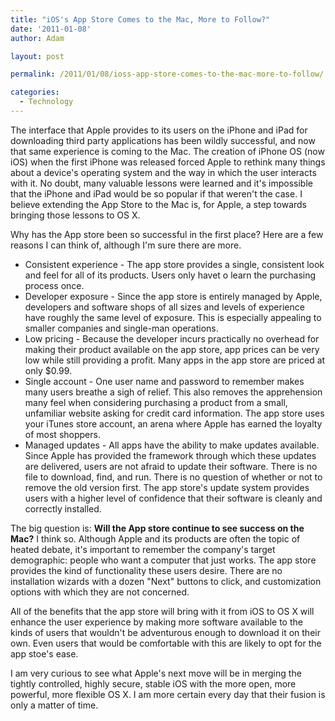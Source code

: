 ```yaml
---
title: "iOS's App Store Comes to the Mac, More to Follow?"
date: '2011-01-08'
author: Adam

layout: post

permalink: /2011/01/08/ioss-app-store-comes-to-the-mac-more-to-follow/

categories:
  - Technology
---
```

The interface that Apple provides to its users on the iPhone and iPad for
downloading third party applications has been wildly successful, and now that
same experience is coming to the Mac. The creation of iPhone OS (now iOS) when
the first iPhone was released forced Apple to rethink many things about a
device's operating system and the way in which the user interacts with it. No
doubt, many valuable lessons were learned and it's impossible that the iPhone
and iPad would be so popular if that weren't the case. I believe extending the
App Store to the Mac is, for Apple, a step towards bringing those lessons to OS
X.

Why has the App store been so successful in the first place? Here are a few
reasons I can think of, although I'm sure there are more.

* Consistent experience - The app store provides a single, consistent look and
  feel for all of its products. Users only havet o learn the purchasing process
  once.
* Developer exposure - Since the app store is entirely managed by Apple,
  developers and software shops of all sizes and levels of experience have
  roughly the same level of exposure. This is especially appealing to smaller
  companies and single-man operations.
* Low pricing - Because the developer incurs practically no overhead for making
  their product available on the app store, app prices can be very low while
  still providing a profit. Many apps in the app store are priced at only $0.99.
* Single account - One user name and password to remember makes many users
  breathe a sigh of relief. This also removes the apprehension many feel when
  considering purchasing a product from a small, unfamiliar website asking for
  credit card information. The app store uses your iTunes store account, an
  arena where Apple has earned the loyalty of most shoppers.
* Managed updates - All apps have the ability to make updates available. Since
  Apple has provided the framework through which these updates are delivered,
  users are not afraid to update their software. There is no file to download,
  find, and run. There is no question of whether or not to remove the old
  version first. The app store's update system provides users with a higher
  level of confidence that their software is cleanly and correctly installed.

The big question is: **Will the App store continue to see success on the Mac?**
I think so. Although Apple and its products are often the topic of heated
debate, it's important to remember the company's target demographic: people who
want a computer that just works. The app store provides the kind of
functionality these users desire. There are no installation wizards with a dozen
"Next" buttons to click, and customization options with which they are not
concerned.

All of the benefits that the app store will bring with it from iOS to OS X will
enhance the user experience by making more software available to the kinds of
users that wouldn't be adventurous enough to download it on their own. Even
users that would be comfortable with this are likely to opt for the app stoe's
ease.

I am very curious to see what Apple's next move will be in merging the tightly
controlled, highly secure, stable iOS with the more open, more powerful, more
flexible OS X. I am more certain every day that their fusion is only a matter of
time.
